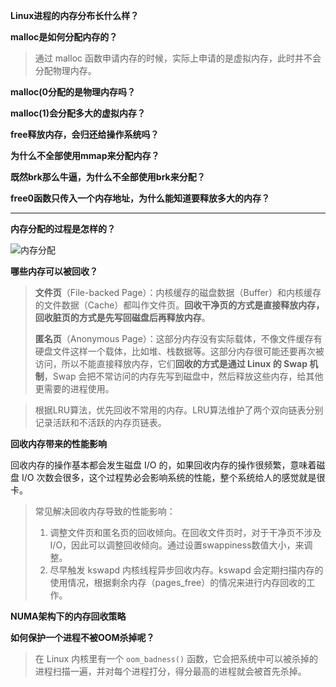 **Linux进程的内存分布长什么样？**

**malloc是如何分配内存的？**

> 通过 malloc 函数申请内存的时候，实际上申请的是虚拟内存，此时并不会分配物理内存。

**malloc(0分配的是物理内存吗？**

**malloc(1)会分配多大的虚拟内存？**

**free释放内存，会归还给操作系统吗？**

**为什么不全部使用mmap来分配内存？**

**既然brk那么牛逼，为什么不全部使用brk来分配？**

**free0函数只传入一个内存地址，为什么能知道要释放多大的内存？**

---

**内存分配的过程是怎样的？**

![内存分配](https://bu.dusays.com/2022/12/27/63aa857912e7c.png)

**哪些内存可以被回收？**

> **文件页**（File-backed Page）：内核缓存的磁盘数据（Buffer）和内核缓存的文件数据（Cache）都叫作文件页。**回收干净页的方式是直接释放内存，回收脏页的方式是先写回磁盘后再释放内存**。
>
> **匿名页**（Anonymous Page）：这部分内存没有实际载体，不像文件缓存有硬盘文件这样一个载体，比如堆、栈数据等。这部分内存很可能还要再次被访问，所以不能直接释放内存，它们**回收的方式是通过 Linux 的 Swap 机制**，Swap 会把不常访问的内存先写到磁盘中，然后释放这些内存，给其他更需要的进程使用。

> 根据LRU算法，优先回收不常用的内存。LRU算法维护了两个双向链表分别记录活跃和不活跃的内存页链表。

**回收内存带来的性能影响**

回收内存的操作基本都会发生磁盘 I/O 的，如果回收内存的操作很频繁，意味着磁盘 I/O 次数会很多，这个过程势必会影响系统的性能，整个系统给人的感觉就是很卡。

> 常见解决回收内存导致的性能影响：
>
> 1. 调整文件页和匿名页的回收倾向。在回收文件页时，对于干净页不涉及I/O，因此可以调整回收倾向。通过设置swappiness数值大小，来调整。
> 2. 尽早触发 kswapd 内核线程异步回收内存。kswapd 会定期扫描内存的使用情况，根据剩余内存（pages_free）的情况来进行内存回收的工作。

**NUMA架构下的内存回收策略**

**如何保护一个进程不被OOM杀掉呢？**

> 在 Linux 内核里有一个 `oom_badness()` 函数，它会把系统中可以被杀掉的进程扫描一遍，并对每个进程打分，得分最高的进程就会被首先杀掉。
